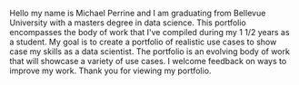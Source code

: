 Hello my name is Michael Perrine and I am graduating from Bellevue University with a masters degree in data science. 
This portfolio encompasses the body of work that I've compiled during my 1 1/2 years as a student. My goal is to create a portfolio of 
realistic use cases to show case my skills as a data scientist. The portfolio is an evolving body of work that will showcase a variety of 
use cases. I welcome feedback on ways to improve my work. Thank you for viewing my portfolio.
